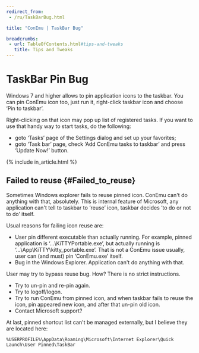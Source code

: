```yaml
---
redirect_from:
 - /ru/TaskBarBug.html

title: "ConEmu | TaskBar Bug"

breadcrumbs:
 - url: TableOfContents.html#tips-and-tweaks
   title: Tips and Tweaks
---
```


# TaskBar Pin Bug

Windows 7 and higher allows to pin application icons to the taskbar.
You can pin ConEmu icon too, just run it, right-click taskbar icon and choose ‘Pin to taskbar’.

Right-clicking on that icon may pop up list of registered tasks.
If you want to use that handy way to start tasks, do the following:

* goto ‘Tasks’ page of the Settings dialog and set up your favorites;
* goto ‘Task bar’ page, check ‘Add ConEmu tasks to taskbar’ and press ‘Update Now!’ button.

{% include in_article.html %}


## Failed to reuse  {#Failed_to_reuse}

Sometimes Windows explorer fails to reuse pinned icon.
ConEmu can't do anything with that, absolutely.
This is internal feature of Microsoft, any application can't tell to taskbar
to ‘reuse’ icon, taskbar decides ‘to do or not to do’ itself.

Usual reasons for failing icon reuse are:

* User pin different executable than actually running.
  For example, pinned application is ‘...\KiTTYPortable.exe’,
  but actually running is ‘...\App\KiTTY\kitty_portable.exe’.
  That is not a ConEmu issue usually, user can (and must) pin ‘ConEmu.exe’ itself.
* Bug in the Windows Explorer. Application can't do anything with that.

User may try to bypass reuse bug. How? There is no strict instructions.

* Try to un-pin and re-pin again.
* Try to logoff/logon.
* Try to run ConEmu from pinned icon, and when taskbar fails to reuse the icon,
  pin appeared new icon, and after that un-pin old icon.
* Contact Microsoft support?

At last, pinned shortcut list can't be managed externally,
but I believe they are located here:

~~~
%USERPROFILE%\AppData\Roaming\Microsoft\Internet Explorer\Quick Launch\User Pinned\TaskBar
~~~
